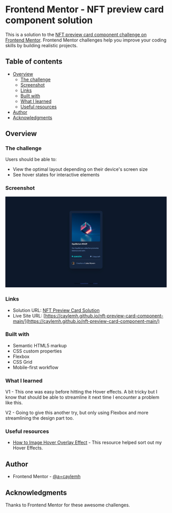 # Frontend Mentor - NFT preview card component solution

This is a solution to the [NFT preview card component challenge on Frontend Mentor](https://www.frontendmentor.io/challenges/nft-preview-card-component-SbdUL_w0U). Frontend Mentor challenges help you improve your coding skills by building realistic projects.

## Table of contents

- [Overview](#overview)
  - [The challenge](#the-challenge)
  - [Screenshot](#screenshot)
  - [Links](#links)
  - [Built with](#built-with)
  - [What I learned](#what-i-learned)
  - [Useful resources](#useful-resources)
- [Author](#author)
- [Acknowledgments](#acknowledgments)

## Overview

### The challenge

Users should be able to:

- View the optimal layout depending on their device's screen size
- See hover states for interactive elements

### Screenshot

![](./screenshot.jpg)

### Links

- Solution URL: [NFT Preview Card Solution](https://www.frontendmentor.io/solutions/nft-preview-card-with-hover-effects-OnlJQT9CA)
- Live Site URL: [https://caylemh.github.io/nft-preview-card-component-main/](https://caylemh.github.io/nft-preview-card-component-main/)

### Built with

- Semantic HTML5 markup
- CSS custom properties
- Flexbox
- CSS Grid
- Mobile-first workflow

### What I learned

V1 - This one was easy before hitting the Hover effects. A bit tricky but I know that should be able to streamline it next time I encounter a problem like this.

V2 - Going to give this another try, but only using Flexbox and more streamlining the design part too.

### Useful resources

- [How to Image Hover Overlay Effect](https://www.w3schools.com/howto/howto_css_image_overlay.asp) - This resource helped sort out my Hover Effects.

## Author

- Frontend Mentor - [@a=caylemh](https://www.frontendmentor.io/profile/caylemh)

## Acknowledgments

Thanks to Frontend Mentor for these awesome challenges.